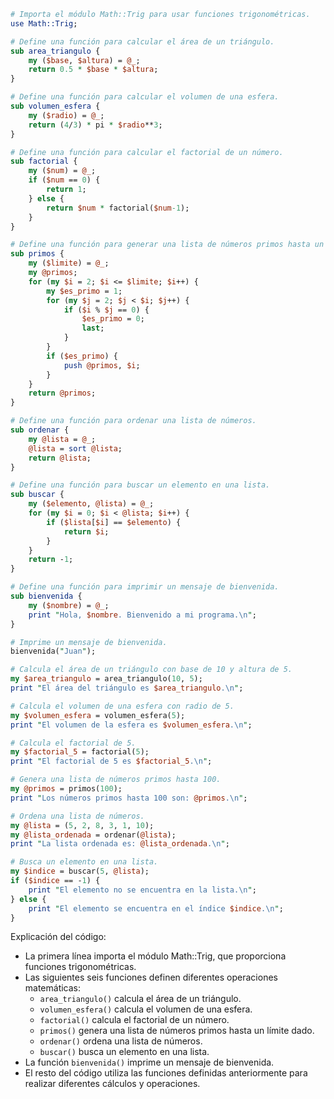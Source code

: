 ```perl
# Importa el módulo Math::Trig para usar funciones trigonométricas.
use Math::Trig;

# Define una función para calcular el área de un triángulo.
sub area_triangulo {
    my ($base, $altura) = @_;
    return 0.5 * $base * $altura;
}

# Define una función para calcular el volumen de una esfera.
sub volumen_esfera {
    my ($radio) = @_;
    return (4/3) * pi * $radio**3;
}

# Define una función para calcular el factorial de un número.
sub factorial {
    my ($num) = @_;
    if ($num == 0) {
        return 1;
    } else {
        return $num * factorial($num-1);
    }
}

# Define una función para generar una lista de números primos hasta un límite dado.
sub primos {
    my ($limite) = @_;
    my @primos;
    for (my $i = 2; $i <= $limite; $i++) {
        my $es_primo = 1;
        for (my $j = 2; $j < $i; $j++) {
            if ($i % $j == 0) {
                $es_primo = 0;
                last;
            }
        }
        if ($es_primo) {
            push @primos, $i;
        }
    }
    return @primos;
}

# Define una función para ordenar una lista de números.
sub ordenar {
    my @lista = @_;
    @lista = sort @lista;
    return @lista;
}

# Define una función para buscar un elemento en una lista.
sub buscar {
    my ($elemento, @lista) = @_;
    for (my $i = 0; $i < @lista; $i++) {
        if ($lista[$i] == $elemento) {
            return $i;
        }
    }
    return -1;
}

# Define una función para imprimir un mensaje de bienvenida.
sub bienvenida {
    my ($nombre) = @_;
    print "Hola, $nombre. Bienvenido a mi programa.\n";
}

# Imprime un mensaje de bienvenida.
bienvenida("Juan");

# Calcula el área de un triángulo con base de 10 y altura de 5.
my $area_triangulo = area_triangulo(10, 5);
print "El área del triángulo es $area_triangulo.\n";

# Calcula el volumen de una esfera con radio de 5.
my $volumen_esfera = volumen_esfera(5);
print "El volumen de la esfera es $volumen_esfera.\n";

# Calcula el factorial de 5.
my $factorial_5 = factorial(5);
print "El factorial de 5 es $factorial_5.\n";

# Genera una lista de números primos hasta 100.
my @primos = primos(100);
print "Los números primos hasta 100 son: @primos.\n";

# Ordena una lista de números.
my @lista = (5, 2, 8, 3, 1, 10);
my @lista_ordenada = ordenar(@lista);
print "La lista ordenada es: @lista_ordenada.\n";

# Busca un elemento en una lista.
my $indice = buscar(5, @lista);
if ($indice == -1) {
    print "El elemento no se encuentra en la lista.\n";
} else {
    print "El elemento se encuentra en el índice $indice.\n";
}
```

Explicación del código:

* La primera línea importa el módulo Math::Trig, que proporciona funciones trigonométricas.
* Las siguientes seis funciones definen diferentes operaciones matemáticas:
    * `area_triangulo()` calcula el área de un triángulo.
    * `volumen_esfera()` calcula el volumen de una esfera.
    * `factorial()` calcula el factorial de un número.
    * `primos()` genera una lista de números primos hasta un límite dado.
    * `ordenar()` ordena una lista de números.
    * `buscar()` busca un elemento en una lista.
* La función `bienvenida()` imprime un mensaje de bienvenida.
* El resto del código utiliza las funciones definidas anteriormente para realizar diferentes cálculos y operaciones.